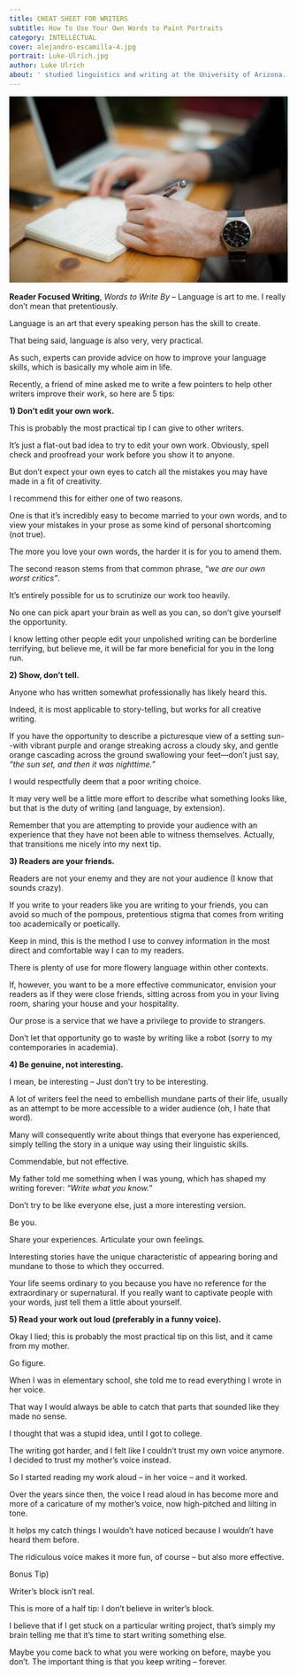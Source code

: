 ```yaml
---
title: CHEAT SHEET FOR WRITERS
subtitle: How To Use Your Own Words to Paint Portraits
category: INTELLECTUAL
cover: alejandro-escamilla-4.jpg
portrait: Luke-Ulrich.jpg
author: Luke Ulrich 
about: ' studied linguistics and writing at the University of Arizona. His obsession with speech and storytelling drives his creativity and clarity that he offers to the literary world.'
---
```


![unsplash.com](./alejandro-escamilla-4.jpg)

**Reader Focused Writing**, *Words to Write By* – Language is art to me. I really don’t mean that pretentiously.

Language is an art that every speaking person has the skill to create.
 
That being said, language is also very, very practical. 

As such, experts can provide advice on how to improve your language skills, which is basically my whole aim in life.
 
Recently, a friend of mine asked me to write a few pointers to help other writers improve their work, so here are 5 tips:
 
**1) Don’t edit your own work.**
 
This is probably the most practical tip I can give to other writers. 

It’s just a flat-out bad idea to try to edit your own work. Obviously, spell check and proofread your work before you show it to anyone. 

But don’t expect your own eyes to catch all the mistakes you may have made in a fit of creativity. 

I recommend this for either one of two reasons. 

One is that it’s incredibly easy to become married to your own words, and to view your mistakes in your prose as some kind of personal shortcoming (not true). 

The more you love your own words, the harder it is for you to amend them. 

The second reason stems from that common phrase, *“we are our own worst critics”*. 

It’s entirely possible for us to scrutinize our work too heavily. 

No one can pick apart your brain as well as you can, so don’t give yourself the opportunity. 

I know letting other people edit your unpolished writing can be borderline terrifying, but believe me, it will be far more beneficial for you in the long run.
 
**2) Show, don’t tell.**
 
Anyone who has written somewhat professionally has likely heard this. 

Indeed, it is most applicable to story-telling, but works for all creative writing. 

If you have the opportunity to describe a picturesque view of a setting sun--with vibrant purple and orange streaking across a cloudy sky, and gentle orange cascading across the ground swallowing your feet—don’t just say, *“the sun set, and then it was nighttime.”* 

I would respectfully deem that a poor writing choice. 

It may very well be a little more effort to describe what something looks like, but that is the duty of writing (and language, by extension). 

Remember that you are attempting to provide your audience with an experience that they have not been able to witness themselves. Actually, that transitions me nicely into my next tip.
 
**3) Readers are your friends.**
 
Readers are not your enemy and they are not your audience (I know that sounds crazy). 

If you write to your readers like you are writing to your friends, you can avoid so much of the pompous, pretentious stigma that comes from writing too academically or poetically. 

Keep in mind, this is the method I use to convey information in the most direct and comfortable way I can to my readers. 

There is plenty of use for more flowery language within other contexts. 

If, however, you want to be a more effective communicator, envision your readers as if they were close friends, sitting across from you in your living room, sharing your house and your hospitality.

Our prose is a service that we have a privilege to provide to strangers. 

Don’t let that opportunity go to waste by writing like a robot (sorry to my contemporaries in academia).
 
**4) Be genuine, not interesting.**

I mean, be interesting – Just don’t try to be interesting. 

A lot of writers feel the need to embellish mundane parts of their life, usually as an attempt to be more accessible to a wider audience (oh, I hate that word). 

Many will consequently write about things that everyone has experienced, simply telling the story in a unique way using their linguistic skills. 

Commendable, but not effective. 

My father told me something when I was young, which has shaped my writing forever: *“Write what you know.”* 

Don’t try to be like everyone else, just a more interesting version. 

Be you. 

Share your experiences. Articulate your own feelings. 

Interesting stories have the unique characteristic of appearing boring and mundane to those to which they occurred. 

Your life seems ordinary to you because you have no reference for the extraordinary or supernatural. If you really want to captivate people with your words, just tell them a little about yourself.
 
**5) Read your work out loud (preferably in a funny voice).**

Okay I lied; this is probably the most practical tip on this list, and it came from my mother. 

Go figure. 

When I was in elementary school, she told me to read everything I wrote in her voice. 

That way I would always be able to catch that parts that sounded like they made no sense. 

I thought that was a stupid idea, until I got to college. 

The writing got harder, and I felt like I couldn’t trust my own voice anymore. I decided to trust my mother’s voice instead. 

So I started reading my work aloud – in her voice – and it worked. 

Over the years since then, the voice I read aloud in has become more and more of a caricature of my mother’s voice, now high-pitched and lilting in tone. 

It helps my catch things I wouldn’t have noticed because I wouldn’t have heard them before. 

The ridiculous voice makes it more fun, of course – but also more effective.
 
Bonus Tip)

Writer’s block isn’t real. 

This is more of a half tip: I don’t believe in writer’s block. 

I believe that if I get stuck on a particular writing project, that’s simply my brain telling me that it’s time to start writing something else. 

Maybe you come back to what you were working on before, maybe you don’t. The important thing is that you keep writing – forever.


